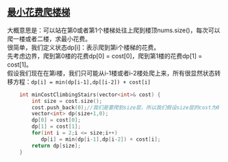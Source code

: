 ## [最小花费爬楼梯]()
大概意思是：可以站在第0或者第1个楼梯处往上爬到楼顶nums.size()，每次可以爬一楼或者二楼，求最小花费。<br>
很简单，我们定义状态dp[i]：表示爬到第i个楼梯的花费。<br>
先考虑边界，爬到第0楼的花费dp[0] = cost[0]，爬到第1楼的花费dp[1] = cost[1]。<br>
假设我们现在在第i楼，我们只可能从i-1楼或者i-2楼处爬上来，所有很显然状态转移方程：`dp[i] = min(dp[i-1],dp[[i-2]) + cost[i]`
```cpp
    int minCostClimbingStairs(vector<int>& cost) {
        int size = cost.size();
        cost.push_back(0);//我们是要爬到size层，所以我们假设size层的cost为0
        vector<int> dp(size+1,0);
        dp[0] = cost[0];
        dp[1] = cost[1];
        for(int i = 2;i <= size;i++)
           dp[i] = min(dp[i-1],dp[i-2]) + cost[i];
        return dp[size];
    }
```
